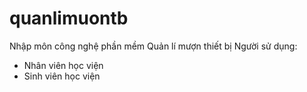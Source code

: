 # quanlimuontb
Nhập môn công nghệ phần mềm
Quản lí mượn thiết bị
Người sử dụng:
- Nhân viên học viện
- Sinh viên học viện
